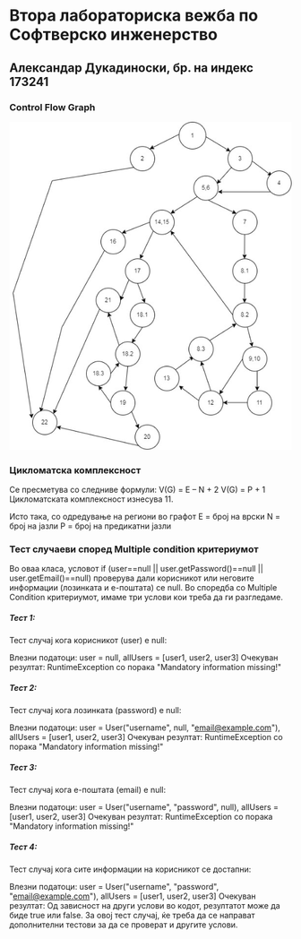 # Втора лабораториска вежба по Софтверско инженерство

## Александар Дукадиноски, бр. на индекс 173241

###  Control Flow Graph

![Control Flow Graph](cfg.jpg)

### Цикломатска комплексност

Се пресметува со следниве формули:
V(G) = E – N + 2
V(G) = P + 1
Цикломатската комплексност изнесува 11.

Исто така, со одредување на региони во графот
E = број на врски
N = број на јазли
P = број на предикатни јазли


### Тест случаеви според Multiple condition критериумот

Во оваа класа, условот if (user==null || user.getPassword()==null || user.getEmail()==null) проверува дали корисникот или неговите информации (лозинката и е-поштата) се null. Во споредба со Multiple Condition критериумот, имаме три услови кои треба да ги разгледаме.

##### Тест 1: 
Тест случај кога корисникот (user) е null:

Влезни податоци: user = null, allUsers = [user1, user2, user3]
Очекуван резултат: RuntimeException со порака "Mandatory information missing!"

##### Тест 2: 
Тест случај кога лозинката (password) е null:

Влезни податоци: user = User("username", null, "email@example.com"), allUsers = [user1, user2, user3]
Очекуван резултат: RuntimeException со порака "Mandatory information missing!"

##### Тест 3: 
Тест случај кога е-поштата (email) е null:

Влезни податоци: user = User("username", "password", null), allUsers = [user1, user2, user3]
Очекуван резултат: RuntimeException со порака "Mandatory information missing!"

##### Тест 4: 
Тест случај кога сите информации на корисникот се достапни:

Влезни податоци: user = User("username", "password", "email@example.com"), allUsers = [user1, user2, user3]
Очекуван резултат: Од зависност на други услови во кодот, резултатот може да биде true или false. За овој тест случај, ќе треба да се направат дополнителни тестови за да се проверат и другите услови.

